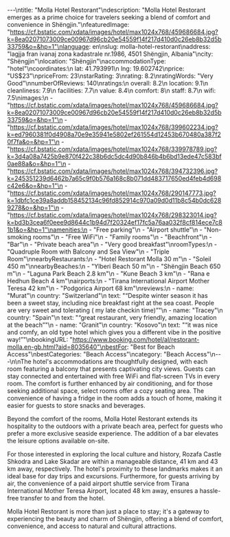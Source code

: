 ---\ntitle: "Molla Hotel Restorant"\ndescription: "Molla Hotel Restorant emerges as a prime choice for travelers seeking a blend of comfort and convenience in Shëngjin."\nfeaturedImage: "https://cf.bstatic.com/xdata/images/hotel/max1024x768/459686684.jpg?k=8ea02071073009ce00967d96cb20e54559f14f217d410d0c26eb8b32d5b33759&o=&hp=1"\nlanguage: en\nslug: molla-hotel-restorant\naddress: "lagjja fran ivanaj zona kadastrale nr.1986, 4501 Shëngjin, Albania"\ncity: "Shëngjin"\nlocation: "Shëngjin"\naccommodationType: "hotel"\ncoordinates:\n  lat: 41.793991\n  lng: 19.602742\nprice: "US$23"\npriceFrom: 23\nstarRating: 3\nrating: 8.2\nratingWords: "Very Good"\nnumberOfReviews: 140\nratings:\n  overall: 8.2\n  location: 9.1\n  cleanliness: 7.9\n  facilities: 7.7\n  value: 8.4\n  comfort: 8\n  staff: 8.7\n  wifi: 7.5\nimages:\n  - "https://cf.bstatic.com/xdata/images/hotel/max1024x768/459686684.jpg?k=8ea02071073009ce00967d96cb20e54559f14f217d410d0c26eb8b32d5b33759&o=&hp=1"\n  - "https://cf.bstatic.com/xdata/images/hotel/max1024x768/399602234.jpg?k=ed7960381f0d4908a70e9e35941e5802ef261554d12453b670480a387f20f7fa&o=&hp=1"\n  - "https://cf.bstatic.com/xdata/images/hotel/max1024x768/339978789.jpg?k=3d4a08a7425b9e870f422c38b6dc5dc4d90b846b4b6bd13ede47c583bf0ae88a&o=&hp=1"\n  - "https://cf.bstatic.com/xdata/images/hotel/max1024x768/394732396.jpg?k=245351239d6462b7a65c9f0b576a168c8b071dd483717650ed4feb4d698c42e6&o=&hp=1"\n  - "https://cf.bstatic.com/xdata/images/hotel/max1024x768/290147773.jpg?k=1dbfc1ce39a8addb158452134c96fd852914c970a09d0d11b8c54b0dc6289278&o=&hp=1"\n  - "https://cf.bstatic.com/xdata/images/hotel/max1024x768/298323014.jpg?k=bd3b3cea6f0eee9d8644c1b94d7f20324ef17fc5a76aa032f8cf814ece7c81b1&o=&hp=1"\namenities:\n  - "Free parking"\n  - "Airport shuttle"\n  - "Non-smoking rooms"\n  - "Free WiFi"\n  - "Family rooms"\n  - "Beachfront"\n  - "Bar"\n  - "Private beach area"\n  - "Very good breakfast"\nroomTypes:\n  - "Quadruple Room with Balcony and Sea View"\n  - "Triple Room"\nnearbyRestaurants:\n  - "Hotel Restorant Molla 30 m"\n  - "Soleil 450 m"\nnearbyBeaches:\n  - "Ylberi Beach 50 m"\n  - "Shëngjin Beach 650 m"\n  - "Laguna Park Beach 2.8 km"\n  - "Kune Beach 3 km"\n  - "Rana e Hedhun Beach 4 km"\nairports:\n  - "Tirana International Airport Mother Teresa 42 km"\n  - "Podgorica Airport 68 km"\nreviews:\n  - name: "Murat"\n    country: "Switzerland"\n    text: "“Despite winter season it has been a sweet stay, including nice breakfast right at the sea coast. People are very sweet and tolerating ( my late checkin time)”"\n  - name: "Tracey"\n    country: "Spain"\n    text: "“great restaurant, very friendly, amazing location at the beach”"\n  - name: "Granit"\n    country: "Kosovo"\n    text: "“it was nice and comfy, an old type hotel which gives you a different vibe in the positive way!”"\nbookingURL: "https://www.booking.com/hotel/al/restorant-molla.en-gb.html?aid=8035640"\nbestFor: "Best for Beach Access"\nbestCategories: "Beach Access"\ncategory: "Beach Access"\n---\n\nThe hotel's accommodations are thoughtfully designed, with each room featuring a balcony that presents captivating city views. Guests can stay connected and entertained with free WiFi and flat-screen TVs in every room. The comfort is further enhanced by air conditioning, and for those seeking additional space, select rooms offer a cozy seating area. The convenience of having a fridge in the room adds a touch of home, making it easier for guests to store snacks and beverages.

Beyond the comfort of the rooms, Molla Hotel Restorant extends its hospitality to the outdoors with a private beach area, perfect for guests who prefer a more exclusive seaside experience. The addition of a bar elevates the leisure options available on-site.

For those interested in exploring the local culture and history, Rozafa Castle Shkodra and Lake Skadar are within a manageable distance, 41 km and 43 km away, respectively. The hotel's proximity to these landmarks makes it an ideal base for day trips and excursions. Furthermore, for guests arriving by air, the convenience of a paid airport shuttle service from Tirana International Mother Teresa Airport, located 48 km away, ensures a hassle-free transfer to and from the hotel.

Molla Hotel Restorant is more than just a place to stay; it's a gateway to experiencing the beauty and charm of Shëngjin, offering a blend of comfort, convenience, and access to natural and cultural attractions.